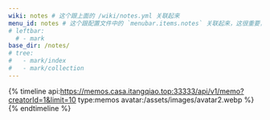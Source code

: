 ```yaml
---
wiki: notes # 这个跟上面的 /wiki/notes.yml 关联起来
menu_id: notes # 这个跟配置文件中的 `menubar.items.notes` 关联起来，这很重要，如果没有这个，就像普通的wiki项目一样了
# leftbar:
  # - mark
base_dir: /notes/
# tree:
#   - mark/index
#   - mark/collection
---
```


{% timeline api:https://memos.casa.itangqiao.top:33333/api/v1/memo?creatorId=1&limit=10 type:memos avatar:/assets/images/avatar2.webp %}
{% endtimeline %}

<!-- {% timeline api:https://api.github.com/repos/itangqiao/mark/issues %}{% endtimeline %} -->